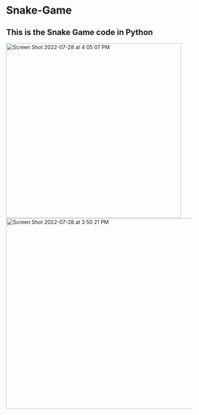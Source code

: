# Snake-Game

## This is the Snake Game code in Python

<img width="472" alt="Screen Shot 2022-07-28 at 4 05 07 PM" src="https://user-images.githubusercontent.com/99461999/181651642-714097b9-030c-4b52-87a3-af5b8bc62472.png">

<img width="515" alt="Screen Shot 2022-07-28 at 3 50 21 PM" src="https://user-images.githubusercontent.com/99461999/181651506-b7ab3025-847c-48f0-a78f-6ac2fb0eb964.png">
